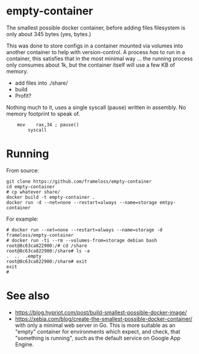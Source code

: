# empty-container
The smallest possible docker container, before adding files filesystem is only about 345 bytes (yes, bytes.)

This was done to store configs in a container mounted via volumes into another container to help with version-control. A process *has* to run in a container, this satisfies that in the most minimal way ... the running process only consumes about 1k, but the container itself will use a few KB of memory.

 - add files into ./share/
 - build
 - Profit?

Nothing much to it, uses a single syscall (pause) written in assembly. No memory footprint to speak of.

```
    mov    rax,34 ; pause()
        syscall
```

Running
======

From source:

```
git clone https://github.com/frameloss/empty-container
cd empty-container
# cp whatever share/
docker build -t empty-container .
docker run -d --net=none --restart=always --name=storage emtpy-container
```


For example:

```
# docker run --net=none --restart=always --name=storage -d frameloss/empty-container
# docker run -ti --rm --volumes-from=storage debian bash
root@8c63ca822900:/# cd /share
root@8c63ca822900:/share# ls -a
.  ..  .empty
root@8c63ca822900:/share# exit
exit
#
```


See also
======
* https://blog.hypriot.com/post/build-smallest-possible-docker-image/
* https://xebia.com/blog/create-the-smallest-possible-docker-container/ with only a minimal web server in Go.
  This is more suitable as an "empty" container for environments which expect, and check, that "something is running",
  such as the default service on Google App Engine.

